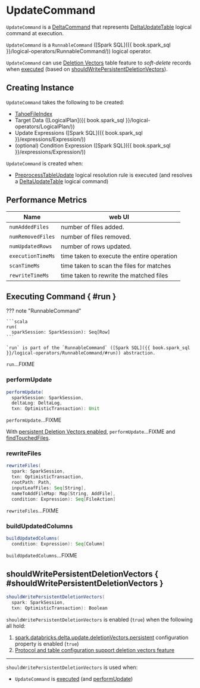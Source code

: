 # UpdateCommand

`UpdateCommand` is a [DeltaCommand](../DeltaCommand.md) that represents [DeltaUpdateTable](DeltaUpdateTable.md) logical command at execution.

`UpdateCommand` is a `RunnableCommand` ([Spark SQL]({{ book.spark_sql }}/logical-operators/RunnableCommand/)) logical operator.

`UpdateCommand` can use [Deletion Vectors](../../deletion-vectors/index.md) table feature to _soft-delete_ records when [executed](#run) (based on [shouldWritePersistentDeletionVectors](#shouldWritePersistentDeletionVectors)).

## Creating Instance

`UpdateCommand` takes the following to be created:

* <span id="tahoeFileIndex"> [TahoeFileIndex](../../TahoeFileIndex.md)
* <span id="target"> Target Data ([LogicalPlan]({{ book.spark_sql }}/logical-operators/LogicalPlan/))
* <span id="updateExpressions"> Update Expressions ([Spark SQL]({{ book.spark_sql }}/expressions/Expression/))
* <span id="condition"> (optional) Condition Expression ([Spark SQL]({{ book.spark_sql }}/expressions/Expression/))

`UpdateCommand` is created when:

* [PreprocessTableUpdate](../../PreprocessTableUpdate.md) logical resolution rule is executed (and resolves a [DeltaUpdateTable](DeltaUpdateTable.md) logical command)

## Performance Metrics

Name              | web UI
------------------|-------------------------------------------
`numAddedFiles`   | number of files added.
`numRemovedFiles` | number of files removed.
`numUpdatedRows`  | number of rows updated.
`executionTimeMs` | time taken to execute the entire operation
`scanTimeMs`      | time taken to scan the files for matches
`rewriteTimeMs`   | time taken to rewrite the matched files

## <span id="performUpdate"><span id="rewriteFiles"><span id="buildUpdatedColumns"> Executing Command { #run }

??? note "RunnableCommand"

    ```scala
    run(
      sparkSession: SparkSession): Seq[Row]
    ```

    `run` is part of the `RunnableCommand` ([Spark SQL]({{ book.spark_sql }}/logical-operators/RunnableCommand/#run)) abstraction.

`run`...FIXME

### performUpdate

```scala
performUpdate(
  sparkSession: SparkSession,
  deltaLog: DeltaLog,
  txn: OptimisticTransaction): Unit
```

`performUpdate`...FIXME

With [persistent Deletion Vectors enabled](#shouldWritePersistentDeletionVectors), `performUpdate`...FIXME and [findTouchedFiles](../../deletion-vectors/DMLWithDeletionVectorsHelper.md#findTouchedFiles).

### rewriteFiles

```scala
rewriteFiles(
  spark: SparkSession,
  txn: OptimisticTransaction,
  rootPath: Path,
  inputLeafFiles: Seq[String],
  nameToAddFileMap: Map[String, AddFile],
  condition: Expression): Seq[FileAction]
```

`rewriteFiles`...FIXME

### buildUpdatedColumns

```scala
buildUpdatedColumns(
  condition: Expression): Seq[Column]
```

`buildUpdatedColumns`...FIXME

## shouldWritePersistentDeletionVectors { #shouldWritePersistentDeletionVectors }

```scala
shouldWritePersistentDeletionVectors(
  spark: SparkSession,
  txn: OptimisticTransaction): Boolean
```

`shouldWritePersistentDeletionVectors` is enabled (`true`) when the following all hold:

1. [spark.databricks.delta.update.deletionVectors.persistent](../../configuration-properties/index.md#update.deletionVectors.persistent) configuration property is enabled (`true`)
1. [Protocol and table configuration support deletion vectors feature](../../deletion-vectors/DeletionVectorUtils.md#deletionVectorsWritable)

---

`shouldWritePersistentDeletionVectors` is used when:

* `UpdateCommand` is [executed](#run) (and [performUpdate](UpdateCommand.md#performUpdate))
